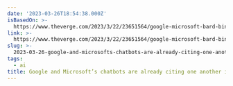 ```yaml
---
date: '2023-03-26T18:54:38.000Z'
isBasedOn: >-
  https://www.theverge.com/2023/3/22/23651564/google-microsoft-bard-bing-chatbots-misinformation
link: >-
  https://www.theverge.com/2023/3/22/23651564/google-microsoft-bard-bing-chatbots-misinformation
slug: >-
  2023-03-26-google-and-microsofts-chatbots-are-already-citing-one-another-in-a-misinfo
tags:
  - ai
title: Google and Microsoft’s chatbots are already citing one another in a misinfo
---
```


